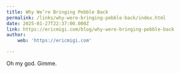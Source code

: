 ```yaml
---
title: Why We’re Bringing Pebble Back
permalink: /links/why-were-bringing-pebble-back/index.html
date: 2025-01-27T22:37:00.000Z
link: https://ericmigi.com/blog/why-were-bringing-pebble-back
author:
    web: 'https://ericmigi.com'

---
```


Oh my god. Gimme.